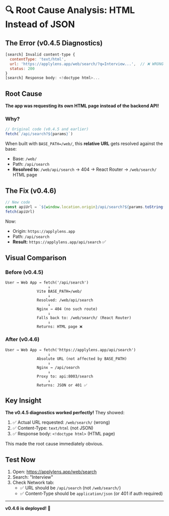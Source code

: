 # 🔍 Root Cause Analysis: HTML Instead of JSON

## The Error (v0.4.5 Diagnostics)

```javascript
[search] Invalid content-type {
  contentType: 'text/html',
  url: 'https://applylens.app/web/search/?q=Interview...',  // ❌ WRONG!
  status: 200
}
[search] Response body: <!doctype html>...
```

## Root Cause

**The app was requesting its own HTML page instead of the backend API!**

### Why?

```typescript
// Original code (v0.4.5 and earlier)
fetch(`/api/search?${params}`)
```

When built with `BASE_PATH=/web/`, this **relative URL** gets resolved against the base:
- Base: `/web/`
- Path: `/api/search`
- **Resolved to:** `/web/api/search` → 404 → React Router → `/web/search/` HTML page

## The Fix (v0.4.6)

```typescript
// New code
const apiUrl = `${window.location.origin}/api/search?${params.toString()}`
fetch(apiUrl)
```

Now:
- Origin: `https://applylens.app`
- Path: `/api/search`
- **Result:** `https://applylens.app/api/search` ✅

## Visual Comparison

### Before (v0.4.5)
```
User → Web App → fetch('/api/search')
                   ↓
              Vite BASE_PATH=/web/
                   ↓
              Resolved: /web/api/search
                   ↓
              Nginx → 404 (no such route)
                   ↓
              Falls back to: /web/search/ (React Router)
                   ↓
              Returns: HTML page ❌
```

### After (v0.4.6)
```
User → Web App → fetch('https://applylens.app/api/search')
                   ↓
              Absolute URL (not affected by BASE_PATH)
                   ↓
              Nginx → /api/search
                   ↓
              Proxy to: api:8003/search
                   ↓
              Returns: JSON or 401 ✅
```

## Key Insight

**The v0.4.5 diagnostics worked perfectly!** They showed:
1. ✅ Actual URL requested: `/web/search/` (wrong)
2. ✅ Content-Type: `text/html` (not JSON)
3. ✅ Response body: `<!doctype html>` (HTML page)

This made the root cause immediately obvious.

## Test Now

1. Open: https://applylens.app/web/search
2. Search: "Interview"
3. Check Network tab:
   - ✅ URL should be `/api/search` (not `/web/search/`)
   - ✅ Content-Type should be `application/json` (or 401 if auth required)

---

**v0.4.6 is deployed!** 🚀
